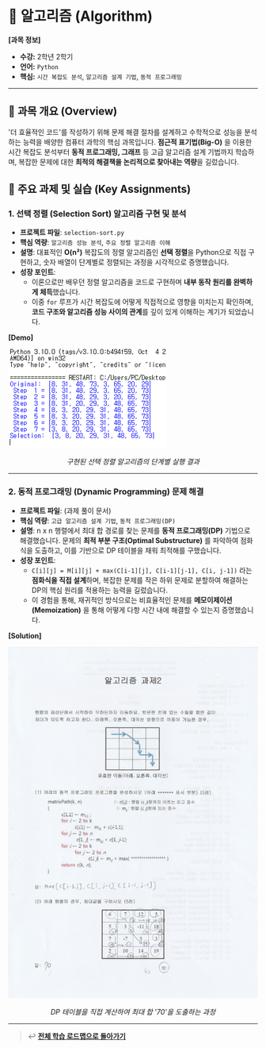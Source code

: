 # 🧠 알고리즘 (Algorithm)

**[과목 정보]**
- **수강:** 2학년 2학기
- **언어:** `Python`
- **핵심:** `시간 복잡도 분석`, `알고리즘 설계 기법`, `동적 프로그래밍`

---

## 📖 과목 개요 (Overview)
'더 효율적인 코드'를 작성하기 위해 문제 해결 절차를 설계하고 수학적으로 성능을 분석하는 능력을 배양한 컴퓨터 과학의 핵심 과목입니다. **점근적 표기법(Big-O)** 을 이용한 시간 복잡도 분석부터 **동적 프로그래밍, 그래프** 등 고급 알고리즘 설계 기법까지 학습하며, 복잡한 문제에 대한 **최적의 해결책을 논리적으로 찾아내는 역량**을 길렀습니다.

## 🚀 주요 과제 및 실습 (Key Assignments)

### 1. 선택 정렬 (Selection Sort) 알고리즘 구현 및 분석
- **프로젝트 파일**: `selection-sort.py`
- **핵심 역량**: `알고리즘 성능 분석`, `주요 정렬 알고리즘 이해`
- **설명**: 대표적인 **O(n²)** 복잡도의 정렬 알고리즘인 **선택 정렬**을 Python으로 직접 구현하고, 숫자 배열이 단계별로 정렬되는 과정을 시각적으로 증명했습니다.
- **성장 포인트**:
    - 이론으로만 배우던 정렬 알고리즘을 코드로 구현하며 **내부 동작 원리를 완벽하게 체득**했습니다.
    - 이중 `for` 루프가 시간 복잡도에 어떻게 직접적으로 영향을 미치는지 확인하며, **코드 구조와 알고리즘 성능 사이의 관계**를 깊이 있게 이해하는 계기가 되었습니다.

**[Demo]**

![선택 정렬 실행 결과](./assets/selection-sort-result.png)
*<p align="center">구현된 선택 정렬 알고리즘의 단계별 실행 결과</p>*

---

### 2. 동적 프로그래밍 (Dynamic Programming) 문제 해결
- **프로젝트 파일**: (과제 풀이 문서)
- **핵심 역량**: `고급 알고리즘 설계 기법`, `동적 프로그래밍(DP)`
- **설명**: n x n 행렬에서 최대 합 경로를 찾는 문제를 **동적 프로그래밍(DP)** 기법으로 해결했습니다. 문제의 **최적 부분 구조(Optimal Substructure)** 를 파악하여 점화식을 도출하고, 이를 기반으로 DP 테이블을 채워 최적해를 구했습니다.
- **성장 포인트**:
    - `C[i][j] = M[i][j] + max(C[i-1][j], C[i-1][j-1], C[i, j-1])` 라는 **점화식을 직접 설계**하며, 복잡한 문제를 작은 하위 문제로 분할하여 해결하는 DP의 핵심 원리를 적용하는 능력을 길렀습니다.
    - 이 경험을 통해, 재귀적인 방식으로는 비효율적인 문제를 **메모이제이션(Memoization)** 을 통해 어떻게 다항 시간 내에 해결할 수 있는지 증명했습니다.

**[Solution]**

<img src="./assets/dp-matrix-path-solution.jpg" alt="동적 프로그래밍 과제 풀이" width="600"/>

*<p align="center">DP 테이블을 직접 계산하여 최대 합 '70'을 도출하는 과정</p>*

---
> ↩️ **[전체 학습 로드맵으로 돌아가기](../../README.md)**
